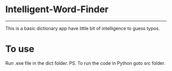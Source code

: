 # Intelligent-Word-Finder
_______________________________________________
This is a basic dictionary app have little bit of intelligence to guess typos.

# To use
Run .exe file in the dict folder.
PS. To run the code in Python goto src folder.

